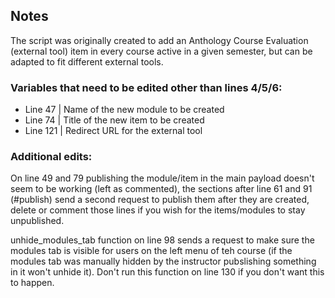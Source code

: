 ## Notes


The script was originally created to add an Anthology Course Evaluation (external tool) item in every course active in a given semester, but can be adapted to fit different external tools.


### Variables that need to be edited other than lines 4/5/6:


- Line 47 | Name of the new module to be created
- Line 74 | Title of the new item to be created
- Line 121 | Redirect URL for the external tool


### Additional edits:


On line 49 and 79 publishing the module/item in the main payload doesn't seem to be working (left as commented), the sections after line 61 and 91 (#publish) send a second request to publish them after they are created, delete or comment those lines if you wish for the items/modules to stay unpublished.


unhide_modules_tab function on line 98 sends a request to make sure the modules tab is visible for users on the left menu of teh course (if the modules tab was manually hidden by the instructor pubslishing something in it won't unhide it). Don't run this function on line 130 if you don't want this to happen.




